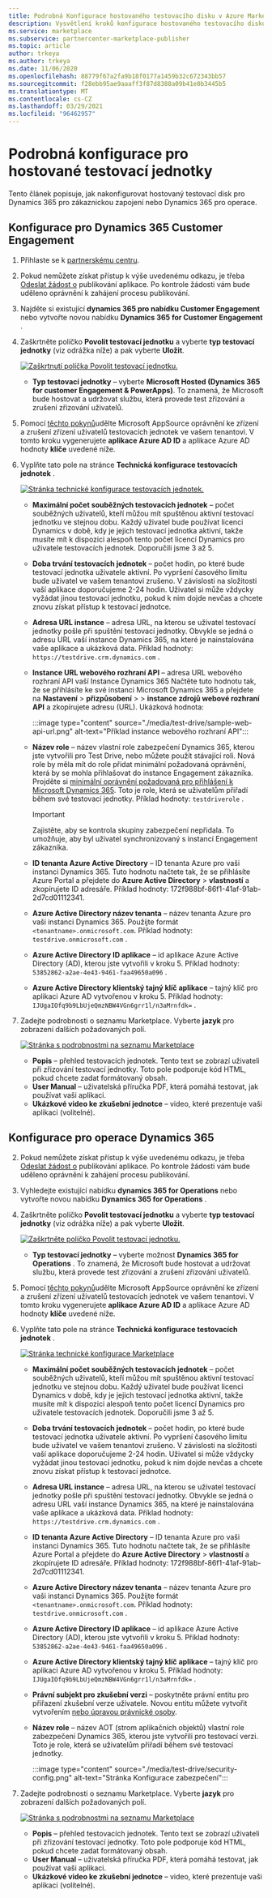 ```yaml
---
title: Podrobná Konfigurace hostovaného testovacího disku v Azure Marketplace
description: Vysvětlení kroků konfigurace hostovaného testovacího disku na komerčním webu Marketplace
ms.service: marketplace
ms.subservice: partnercenter-marketplace-publisher
ms.topic: article
author: trkeya
ms.author: trkeya
ms.date: 11/06/2020
ms.openlocfilehash: 88779f67a2fa9b18f0177a1459b32c672343bb57
ms.sourcegitcommit: f28ebb95ae9aaaff3f87d8388a09b41e0b3445b5
ms.translationtype: MT
ms.contentlocale: cs-CZ
ms.lasthandoff: 03/29/2021
ms.locfileid: "96462957"
---
```

# <a name="detailed-configuration-for-hosted-test-drives"></a>Podrobná konfigurace pro hostované testovací jednotky

Tento článek popisuje, jak nakonfigurovat hostovaný testovací disk pro Dynamics 365 pro zákaznickou zapojení nebo Dynamics 365 pro operace.

## <a name="configure-for-dynamics-365-customer-engagement"></a>Konfigurace pro Dynamics 365 Customer Engagement

1. Přihlaste se k [partnerskému centru](https://partner.microsoft.com/).
2. Pokud nemůžete získat přístup k výše uvedenému odkazu, je třeba [Odeslat žádost o](https://appsource.microsoft.com/partners/list-an-app) publikování aplikace. Po kontrole žádosti vám bude uděleno oprávnění k zahájení procesu publikování.
3. Najděte si existující **dynamics 365 pro nabídku Customer Engagement** nebo vytvořte novou nabídku **Dynamics 365 for Customer Engagement** .
4. Zaškrtněte políčko **Povolit testovací jednotku** a vyberte **typ testovací jednotky** (viz odrážka níže) a pak vyberte **Uložit**.

    [![Zaškrtnutí políčka Povolit testovací jednotku.](media/test-drive/enable-test-drive-check-box.png)](media/test-drive/enable-test-drive-check-box.png#lightbox)

    - **Typ testovací jednotky** – vyberte **Microsoft Hosted (Dynamics 365 for customer Engagement & PowerApps)**. To znamená, že Microsoft bude hostovat a udržovat službu, která provede test zřizování a zrušení zřizování uživatelů.

5. Pomocí [těchto pokynů](./test-drive-azure-subscription-setup.md)udělte Microsoft AppSource oprávnění ke zřízení a zrušení zřízení uživatelů testovacích jednotek ve vašem tenantovi. V tomto kroku vygenerujete **aplikace Azure AD ID** a aplikace Azure AD hodnoty **klíče** uvedené níže.
6. Vyplňte tato pole na stránce **Technická konfigurace testovacích jednotek** .

    [![Stránka technické konfigurace testovacích jednotek.](media/test-drive/technical-config-details.png)](media/test-drive/technical-config-details.png#lightbox)

    - **Maximální počet souběžných testovacích jednotek** – počet souběžných uživatelů, kteří můžou mít spuštěnou aktivní testovací jednotku ve stejnou dobu. Každý uživatel bude používat licenci Dynamics v době, kdy je jejich testovací jednotka aktivní, takže musíte mít k dispozici alespoň tento počet licencí Dynamics pro uživatele testovacích jednotek. Doporučili jsme 3 až 5.
    - **Doba trvání testovacích jednotek** – počet hodin, po které bude testovací jednotka uživatele aktivní. Po vypršení časového limitu bude uživatel ve vašem tenantovi zrušeno. V závislosti na složitosti vaší aplikace doporučujeme 2-24 hodin. Uživatel si může vždycky vyžádat jinou testovací jednotku, pokud k nim dojde nevčas a chcete znovu získat přístup k testovací jednotce.
    - **Adresa URL instance** – adresa URL, na kterou se uživatel testovací jednotky pošle při spuštění testovací jednotky. Obvykle se jedná o adresu URL vaší instance Dynamics 365, na které je nainstalována vaše aplikace a ukázková data. Příklad hodnoty: `https://testdrive.crm.dynamics.com` .
    - **Instance URL webového rozhraní API** – adresa URL webového rozhraní API vaší Instance Dynamics 365 Načtěte tuto hodnotu tak, že se přihlásíte ke své instanci Microsoft Dynamics 365 a přejdete na **Nastavení**  >  **přizpůsobení**  >    >  **instance zdrojů webové rozhraní API** a zkopírujete adresu (URL). Ukázková hodnota:

        :::image type="content" source="./media/test-drive/sample-web-api-url.png" alt-text="Příklad instance webového rozhraní API":::

    - **Název role** – název vlastní role zabezpečení Dynamics 365, kterou jste vytvořili pro Test Drive, nebo můžete použít stávající roli. Nová role by měla mít do role přidat minimální požadovaná oprávnění, která by se mohla přihlašovat do instance Engagement zákazníka. Projděte si [minimální oprávnění požadovaná pro přihlášení k Microsoft Dynamics 365](https://community.dynamics.com/crm/b/crminogic/archive/2016/11/24/minimum-privileges-required-to-login-microsoft-dynamics-365). Toto je role, která se uživatelům přiřadí během své testovací jednotky. Příklad hodnoty: `testdriverole` .
    
        > [!IMPORTANT]
        > Zajistěte, aby se kontrola skupiny zabezpečení nepřidala. To umožňuje, aby byl uživatel synchronizovaný s instancí Engagement zákazníka.

    - **ID tenanta Azure Active Directory** – ID tenanta Azure pro vaši instanci Dynamics 365. Tuto hodnotu načtete tak, že se přihlásíte Azure Portal a přejdete do **Azure Active Directory**  >  **vlastností** a zkopírujete ID adresáře. Příklad hodnoty: 172f988bf-86f1-41af-91ab-2d7cd01112341.
    - **Azure Active Directory název tenanta** – název tenanta Azure pro vaši instanci Dynamics 365. Použijte formát `<tenantname>.onmicrosoft.com`. Příklad hodnoty: `testdrive.onmicrosoft.com` .
    - **Azure Active Directory ID aplikace** – id aplikace Azure Active Directory (AD), kterou jste vytvořili v kroku 5. Příklad hodnoty: `53852862-a2ae-4e43-9461-faa49650a096` .
    - **Azure Active Directory klientský tajný klíč aplikace** – tajný klíč pro aplikaci Azure AD vytvořenou v kroku 5. Příklad hodnoty: `IJUgaIOfq9b9LbUjeQmzNBW4VGn6grr1l/n3aMrnfdk=` .

7. Zadejte podrobnosti o seznamu Marketplace. Vyberte **jazyk** pro zobrazení dalších požadovaných polí.

    [![Stránka s podrobnostmi na seznamu Marketplace](media/test-drive/marketplace-listing-details.png)](media/test-drive/marketplace-listing-details.png#lightbox)

    - **Popis** – přehled testovacích jednotek. Tento text se zobrazí uživateli při zřizování testovací jednotky. Toto pole podporuje kód HTML, pokud chcete zadat formátovaný obsah.
    - **User Manual** – uživatelská příručka PDF, která pomáhá testovat, jak používat vaši aplikaci.
    - **Ukázkové video ke zkušební jednotce** – video, které prezentuje vaši aplikaci (volitelné).

## <a name="configure-for-dynamics-365-operations"></a>Konfigurace pro operace Dynamics 365

2. Pokud nemůžete získat přístup k výše uvedenému odkazu, je třeba [Odeslat žádost o](https://appsource.microsoft.com/partners/list-an-app) publikování aplikace. Po kontrole žádosti vám bude uděleno oprávnění k zahájení procesu publikování.
3. Vyhledejte existující nabídku **dynamics 365 for Operations** nebo vytvořte novou nabídku **Dynamics 365 for Operations** .
4. Zaškrtněte políčko **Povolit testovací jednotku** a vyberte **typ testovací jednotky** (viz odrážka níže) a pak vyberte **Uložit**.

    [![Zaškrtněte políčko Povolit testovací jednotku.](media/test-drive/enable-test-drive-check-box-operations.png)](media/test-drive/enable-test-drive-check-box-operations.png#lightbox)

    - **Typ testovací jednotky** – vyberte možnost **Dynamics 365 for Operations** . To znamená, že Microsoft bude hostovat a udržovat službu, která provede test zřizování a zrušení zřizování uživatelů.

5. Pomocí [těchto pokynů](https://github.com/Microsoft/AppSource/blob/master/Microsoft%20Hosted%20Test%20Drive/Setup-your-Azure-subscription-for-Dynamics365-Microsoft-Hosted-Test-Drives.md)udělte Microsoft AppSource oprávnění ke zřízení a zrušení zřízení uživatelů testovacích jednotek ve vašem tenantovi. V tomto kroku vygenerujete **aplikace Azure AD ID** a aplikace Azure AD hodnoty **klíče** uvedené níže.
6. Vyplňte tato pole na stránce **Technická konfigurace testovacích jednotek** .

    [![Stránka technické konfigurace Marketplace](media/test-drive/technical-config-details.png)](media/test-drive/technical-config-details.png#lightbox)

    - **Maximální počet souběžných testovacích jednotek** – počet souběžných uživatelů, kteří můžou mít spuštěnou aktivní testovací jednotku ve stejnou dobu. Každý uživatel bude používat licenci Dynamics v době, kdy je jejich testovací jednotka aktivní, takže musíte mít k dispozici alespoň tento počet licencí Dynamics pro uživatele testovacích jednotek. Doporučili jsme 3 až 5.
    - **Doba trvání testovacích jednotek** – počet hodin, po které bude testovací jednotka uživatele aktivní. Po vypršení časového limitu bude uživatel ve vašem tenantovi zrušeno. V závislosti na složitosti vaší aplikace doporučujeme 2-24 hodin. Uživatel si může vždycky vyžádat jinou testovací jednotku, pokud k nim dojde nevčas a chcete znovu získat přístup k testovací jednotce.
    - **Adresa URL instance** – adresa URL, na kterou se uživatel testovací jednotky pošle při spuštění testovací jednotky. Obvykle se jedná o adresu URL vaší instance Dynamics 365, na které je nainstalována vaše aplikace a ukázková data. Příklad hodnoty: `https://testdrive.crm.dynamics.com` .
    - **ID tenanta Azure Active Directory** – ID tenanta Azure pro vaši instanci Dynamics 365. Tuto hodnotu načtete tak, že se přihlásíte Azure Portal a přejdete do **Azure Active Directory**  >  **vlastností** a zkopírujete ID adresáře. Příklad hodnoty: 172f988bf-86f1-41af-91ab-2d7cd01112341.
    - **Azure Active Directory název tenanta** – název tenanta Azure pro vaši instanci Dynamics 365. Použijte formát `<tenantname>.onmicrosoft.com`. Příklad hodnoty: `testdrive.onmicrosoft.com` .
    - **Azure Active Directory ID aplikace** – id aplikace Azure Active Directory (AD), kterou jste vytvořili v kroku 5. Příklad hodnoty: `53852862-a2ae-4e43-9461-faa49650a096` .
    - **Azure Active Directory klientský tajný klíč aplikace** – tajný klíč pro aplikaci Azure AD vytvořenou v kroku 5. Příklad hodnoty: `IJUgaIOfq9b9LbUjeQmzNBW4VGn6grr1l/n3aMrnfdk=` .
    - **Právní subjekt pro zkušební verzi** – poskytněte právní entitu pro přiřazení zkušební verze uživatele. Novou entitu můžete vytvořit vytvořením [nebo úpravou právnické osoby](/dynamicsax-2012/appuser-itpro/create-or-modify-a-legal-entity).
    - **Název role** – název AOT (strom aplikačních objektů) vlastní role zabezpečení Dynamics 365, kterou jste vytvořili pro testovací verzi. Toto je role, která se uživatelům přiřadí během své testovací jednotky.

        :::image type="content" source="./media/test-drive/security-config.png" alt-text="Stránka Konfigurace zabezpečení":::

7. Zadejte podrobnosti o seznamu Marketplace. Vyberte **jazyk** pro zobrazení dalších požadovaných polí.

    [![Stránka s podrobnostmi na seznamu Marketplace](media/test-drive/marketplace-listing-details.png)](media/test-drive/marketplace-listing-details.png#lightbox)

    - **Popis** – přehled testovacích jednotek. Tento text se zobrazí uživateli při zřizování testovací jednotky. Toto pole podporuje kód HTML, pokud chcete zadat formátovaný obsah.
    - **User Manual** – uživatelská příručka PDF, která pomáhá testovat, jak používat vaši aplikaci.
    - **Ukázkové video ke zkušební jednotce** – video, které prezentuje vaši aplikaci (volitelné).

<!--
## Next steps

- [Set up your Azure subscription](test-drive-azure-subscription-setup.md) -->